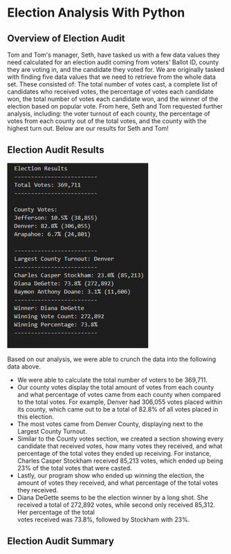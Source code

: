 # Election Analysis With Python

## Overview of Election Audit
Tom and Tom's manager, Seth, have tasked us with a few  data values they need calculated for an election audit coming from  voters' Ballot ID, county they are voting in, and the candidate they voted for. We are originally tasked with finding five data values that we need to retrieve from the whole data set. These consisted of: The total number of votes cast, a complete list of candidates who received votes, the percentage of votes each candidate won, the total number of votes each candidate won, and the winner of the election based on popular vote. From here, Seth and Tom requested further analysis, including: the voter turnout of each county, the percentage of votes from each county out of the total votes, and the county with the highest turn out. Below are our results for Seth and Tom!


## Election Audit Results
![Election Outcome](Resources/Election_Outcome.png)

Based on our analysis, we were able to crunch the data into the following data above. 
- We were able to calculate the total number of voters to be 369,711.
- Our county votes display the total amount of votes from each county and what percentage of votes came from each county when compared to the total votes.
  For example, Denver had 306,055 votes placed within its county, which came out to be a total of 82.8% of all votes placed in this election.
- The most votes came from Denver County, displaying next to the Largest County Turnout.
- Similar to the County votes section, we created a section showing every candidate that received votes, how many votes they received, and what percentage of the total     votes they ended up receiving. For instance, Charles Casper Stockham received 85,213 votes, which ended up being 23% of the total votes that were casted.
- Lastly, our program show who ended up winning the election, the amount of votes they received, and what percentage of the total votes they received.
- Diana DeGette seems to be the election winner by a long shot. She received a total of 272,892 votes, while second only received 85,312. Her percentage of the total   
  votes received was 73.8%, followed by Stockham with 23%.


## Election Audit Summary

